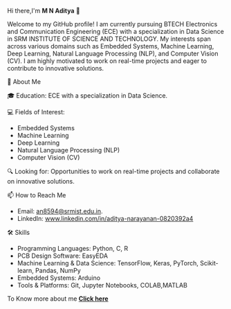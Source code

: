 Hi there,I'm **M N Aditya** **👋**

Welcome to my GitHub profile!
I am currently pursuing BTECH Electronics and Communication Engineering (ECE) with a specialization in Data Science in SRM INSTITUTE OF SCIENCE AND TECHNOLOGY.
My interests span across various domains such as Embedded Systems, Machine Learning, Deep Learning, Natural Language Processing (NLP), and Computer Vision (CV). 
I am highly motivated to work on real-time projects and eager to contribute to innovative solutions.

🚀 About Me

🎓 Education: ECE with a specialization in Data Science.

💻 Fields of Interest:
* Embedded Systems
* Machine Learning
* Deep Learning
* Natural Language Processing (NLP)
* Computer Vision (CV)

🔍 Looking for: Opportunities to work on real-time projects and collaborate on innovative solutions.

📫 How to Reach Me
* Email: an8594@srmist.edu.in.
* LinkedIn: www.linkedin.com/in/aditya-narayanan-0820392a4

🛠️ Skills
* Programming Languages: Python, C, R
* PCB Design Software: EasyEDA
* Machine Learning & Data Science: TensorFlow, Keras, PyTorch, Scikit-learn, Pandas, NumPy
* Embedded Systems: Arduino
* Tools & Platforms: Git, Jupyter Notebooks, COLAB,MATLAB

To Know more about me [**Click here**](https://sites.google.com/srmist.edu.in/m-n-aditya/introduction?authuser=1)

<!---
MNADITYA05/MNADITYA05 is a ✨ special ✨ repository because its `README.md` (this file) appears on your GitHub profile.
You can click the Preview link to take a look at your changes.
--->
